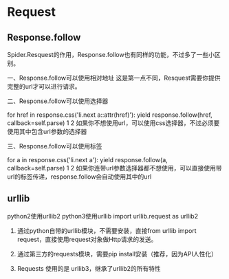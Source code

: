 # Request





## Response.follow

Spider.Resquest的作用，Response.follow也有同样的功能，不过多了一些小区别。

一、Response.follow可以使用相对地址 
这是第一点不同，Resquest需要你提供完整的url才可以进行请求。

二、Response.follow可以使用选择器

for href in response.css('li.next a::attr(href)'):
    yield response.follow(href, callback=self.parse)
1
2
如果你不想使用url，可以使用css选择器，不过必须要使用其中包含url参数的选择器

三、Response.follow可以使用标签

for a in response.css('li.next a'):
    yield response.follow(a, callback=self.parse)
1
2
如果你连带url参数选择器都不想使用，可以直接使用带url的标签传递，response.follow会自动使用其中的url



## urllib

python2使用urllib2
python3使用urllib
import urllib.request as urllib2

1. 通过python自带的urllib模块，不需要安装，直接from urllib import request，直接使用request对象做Http请求的发送。
2. 通过第三方的requests模块，需要pip install安装（推荐，因为API人性化）

1.  Requests 使用的是 urllib3，继承了urllib2的所有特性

